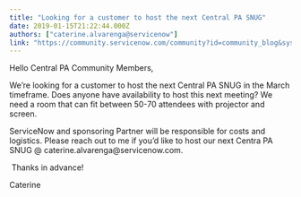 ```yaml
---
title: "Looking for a customer to host the next Central PA SNUG"
date: 2019-01-15T21:22:44.000Z
authors: ["caterine.alvarenga@servicenow"]
link: "https://community.servicenow.com/community?id=community_blog&sys_id=2afecb01db4b2f00f21f5583ca9619c4"
---
```

<p>Hello Central PA Community Members,</p>
<p>We’re looking for a customer to host the next Central PA SNUG in the March timeframe. Does anyone have availability to host this next meeting? We need a room that can fit between 50-70 attendees with projector and screen. </p>
<p>ServiceNow and sponsoring Partner will be responsible for costs and logistics. Please reach out to me if you’d like to host our next Centra PA SNUG &#64; caterine.alvarenga&#64;servicenow.com.</p>
<p> Thanks in advance!</p>
<p>Caterine</p>